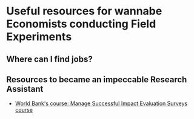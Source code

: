 # Useful resources for wannabe Economists conducting Field Experiments
## Where can I find jobs?
## Resources to became an impeccable Research Assistant
* [World Bank's course: Manage Successful Impact Evaluation Surveys course](https://osf.io/672ej/)
